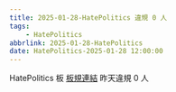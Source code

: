 ```yaml
---
title: 2025-01-28-HatePolitics 違規 0 人
tags:
    - HatePolitics
abbrlink: 2025-01-28-HatePolitics
date: HatePolitics-2025-01-28 12:00:00
---
```

HatePolitics 板 [板規連結](https://www.ptt.cc/bbs/HatePolitics/M.1617115262.A.D60.html)
昨天違規 0 人
